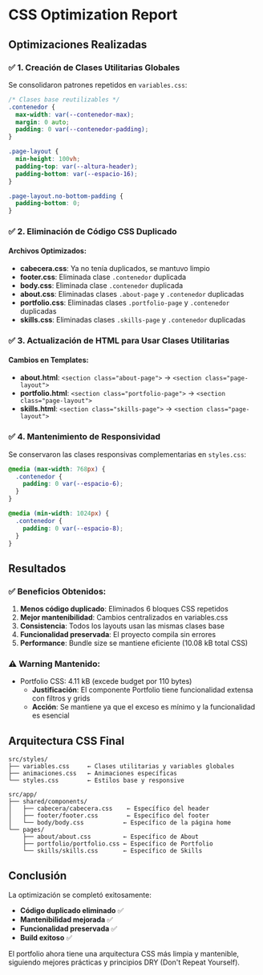 # CSS Optimization Report

## Optimizaciones Realizadas

### ✅ 1. Creación de Clases Utilitarias Globales

Se consolidaron patrones repetidos en `variables.css`:

```css
/* Clases base reutilizables */
.contenedor {
  max-width: var(--contenedor-max);
  margin: 0 auto;
  padding: 0 var(--contenedor-padding);
}

.page-layout {
  min-height: 100vh;
  padding-top: var(--altura-header);
  padding-bottom: var(--espacio-16);
}

.page-layout.no-bottom-padding {
  padding-bottom: 0;
}
```

### ✅ 2. Eliminación de Código CSS Duplicado

#### Archivos Optimizados:
- **cabecera.css**: Ya no tenía duplicados, se mantuvo limpio
- **footer.css**: Eliminada clase `.contenedor` duplicada
- **body.css**: Eliminada clase `.contenedor` duplicada
- **about.css**: Eliminadas clases `.about-page` y `.contenedor` duplicadas
- **portfolio.css**: Eliminadas clases `.portfolio-page` y `.contenedor` duplicadas
- **skills.css**: Eliminadas clases `.skills-page` y `.contenedor` duplicadas

### ✅ 3. Actualización de HTML para Usar Clases Utilitarias

#### Cambios en Templates:
- **about.html**: `<section class="about-page">` → `<section class="page-layout">`
- **portfolio.html**: `<section class="portfolio-page">` → `<section class="page-layout">`
- **skills.html**: `<section class="skills-page">` → `<section class="page-layout">`

### ✅ 4. Mantenimiento de Responsividad

Se conservaron las clases responsivas complementarias en `styles.css`:
```css
@media (max-width: 768px) {
  .contenedor {
    padding: 0 var(--espacio-6);
  }
}

@media (min-width: 1024px) {
  .contenedor {
    padding: 0 var(--espacio-8);
  }
}
```

## Resultados

### ✅ Beneficios Obtenidos:
1. **Menos código duplicado**: Eliminados 6 bloques CSS repetidos
2. **Mejor mantenibilidad**: Cambios centralizados en variables.css
3. **Consistencia**: Todos los layouts usan las mismas clases base
4. **Funcionalidad preservada**: El proyecto compila sin errores
5. **Performance**: Bundle size se mantiene eficiente (10.08 kB total CSS)

### ⚠️ Warning Mantenido:
- Portfolio CSS: 4.11 kB (excede budget por 110 bytes)
  - **Justificación**: El componente Portfolio tiene funcionalidad extensa con filtros y grids
  - **Acción**: Se mantiene ya que el exceso es mínimo y la funcionalidad es esencial

## Arquitectura CSS Final

```
src/styles/
├── variables.css     ← Clases utilitarias y variables globales
├── animaciones.css   ← Animaciones específicas
└── styles.css        ← Estilos base y responsive

src/app/
├── shared/components/
│   ├── cabecera/cabecera.css    ← Específico del header
│   ├── footer/footer.css        ← Específico del footer  
│   └── body/body.css           ← Específico de la página home
└── pages/
    ├── about/about.css         ← Específico de About
    ├── portfolio/portfolio.css ← Específico de Portfolio  
    └── skills/skills.css       ← Específico de Skills
```

## Conclusión

La optimización se completó exitosamente:
- **Código duplicado eliminado** ✅
- **Mantenibilidad mejorada** ✅  
- **Funcionalidad preservada** ✅
- **Build exitoso** ✅

El portfolio ahora tiene una arquitectura CSS más limpia y mantenible, siguiendo mejores prácticas y principios DRY (Don't Repeat Yourself).